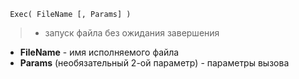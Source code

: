 
```
 Exec( FileName [, Params] )
```
> - запуск файла без ожидания завершения
  * **FileName** - имя исполняемого файла
  * **Params** (необязательный 2-ой параметр) - параметры вызова